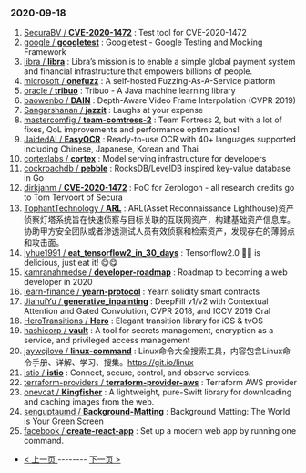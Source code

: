 ### 2020-09-18 
1. [
        SecuraBV /
**CVE-2020-1472**](https://github.com/SecuraBV/CVE-2020-1472) : Test tool for CVE-2020-1472
1. [
        google /
**googletest**](https://github.com/google/googletest) : Googletest - Google Testing and Mocking Framework
1. [
        libra /
**libra**](https://github.com/libra/libra) : Libra’s mission is to enable a simple global payment system and financial infrastructure that empowers billions of people.
1. [
        microsoft /
**onefuzz**](https://github.com/microsoft/onefuzz) : A self-hosted Fuzzing-As-A-Service platform
1. [
        oracle /
**tribuo**](https://github.com/oracle/tribuo) : Tribuo - A Java machine learning library
1. [
        baowenbo /
**DAIN**](https://github.com/baowenbo/DAIN) : Depth-Aware Video Frame Interpolation (CVPR 2019)
1. [
        Sangarshanan /
**jazzit**](https://github.com/Sangarshanan/jazzit) : Laughs at your expense
1. [
        mastercomfig /
**team-comtress-2**](https://github.com/mastercomfig/team-comtress-2) : Team Fortress 2, but with a lot of fixes, QoL improvements and performance optimizations!
1. [
        JaidedAI /
**EasyOCR**](https://github.com/JaidedAI/EasyOCR) : Ready-to-use OCR with 40+ languages supported including Chinese, Japanese, Korean and Thai
1. [
        cortexlabs /
**cortex**](https://github.com/cortexlabs/cortex) : Model serving infrastructure for developers
1. [
        cockroachdb /
**pebble**](https://github.com/cockroachdb/pebble) : RocksDB/LevelDB inspired key-value database in Go
1. [
        dirkjanm /
**CVE-2020-1472**](https://github.com/dirkjanm/CVE-2020-1472) : PoC for Zerologon - all research credits go to Tom Tervoort of Secura
1. [
        TophantTechnology /
**ARL**](https://github.com/TophantTechnology/ARL) : ARL(Asset Reconnaissance Lighthouse)资产侦察灯塔系统旨在快速侦察与目标关联的互联网资产，构建基础资产信息库。 协助甲方安全团队或者渗透测试人员有效侦察和检索资产，发现存在的薄弱点和攻击面。
1. [
        lyhue1991 /
**eat_tensorflow2_in_30_days**](https://github.com/lyhue1991/eat_tensorflow2_in_30_days) : Tensorflow2.0 🍎🍊 is delicious, just eat it! 😋😋
1. [
        kamranahmedse /
**developer-roadmap**](https://github.com/kamranahmedse/developer-roadmap) : Roadmap to becoming a web developer in 2020
1. [
        iearn-finance /
**yearn-protocol**](https://github.com/iearn-finance/yearn-protocol) : Yearn solidity smart contracts
1. [
        JiahuiYu /
**generative_inpainting**](https://github.com/JiahuiYu/generative_inpainting) : DeepFill v1/v2 with Contextual Attention and Gated Convolution, CVPR 2018, and ICCV 2019 Oral
1. [
        HeroTransitions /
**Hero**](https://github.com/HeroTransitions/Hero) : Elegant transition library for iOS & tvOS
1. [
        hashicorp /
**vault**](https://github.com/hashicorp/vault) : A tool for secrets management, encryption as a service, and privileged access management
1. [
        jaywcjlove /
**linux-command**](https://github.com/jaywcjlove/linux-command) : Linux命令大全搜索工具，内容包含Linux命令手册、详解、学习、搜集。https://git.io/linux
1. [
        istio /
**istio**](https://github.com/istio/istio) : Connect, secure, control, and observe services.
1. [
        terraform-providers /
**terraform-provider-aws**](https://github.com/terraform-providers/terraform-provider-aws) : Terraform AWS provider
1. [
        onevcat /
**Kingfisher**](https://github.com/onevcat/Kingfisher) : A lightweight, pure-Swift library for downloading and caching images from the web.
1. [
        senguptaumd /
**Background-Matting**](https://github.com/senguptaumd/Background-Matting) : Background Matting: The World is Your Green Screen
1. [
        facebook /
**create-react-app**](https://github.com/facebook/create-react-app) : Set up a modern web app by running one command. 

- [ < 上一页 ](https://github.com/able8/github-trending-daily-record/blob/master/2020-09-17.md) -------- [ 下一页 > ](https://github.com/able8/github-trending-daily-record/blob/master/2020-09-19.md)